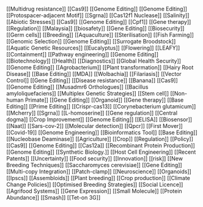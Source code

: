 [[Multidrug resistance]]
[[Cas9]]
[[Genome Editing]]
[[Genome Editing]]
[[Protospacer-adjacent Motif]]
[[Sgrna]]
[[Cas12f1 Nuclease]]
[[Salinity]]
[[Abiotic Stresses]]
[[Cas9]]
[[Genome Editing]]
[[Cpf1]]
[[Gene therapy]]
[[Regulation]]
[[Malaysia]]
[[biosafety]]
[[Gene Editing]]
[[Biosecurity]]
[[Germ cells]]
[[Breeding]]
[[Aquaculture]]
[[Sterilisation]]
[[Fish Farming]]
[[Genomic Selection]]
[[Genome Editing]]
[[Surrogate Broodstock]]
[[Aquatic Genetic Resources]]
[[Eucalyptus]]
[[Flowering]]
[[LEAFY]]
[[Containment]]
[[Pathway engineering]]
[[Genome Editing]]
[[Biotechnology]]
[[Health]]
[[Diagnostics]]
[[Global Health Security]]
[[Genome Editing]]
[[Agrobacterium]]
[[Plant transformation]]
[[Hairy Root Disease]]
[[Base Editing]]
[[MDA]]
[[Wolbachia]]
[[Filariasis]]
[[Vector Control]]
[[Gene Editing]]
[[Disease resistance]]
[[Banana]]
[[Cas9]]
[[Genome Editing]]
[[Musadmr6 Orthologues]]
[[Bacillus amyloliquefaciens]]
[[Multiplex Genetic Strategies]]
[[Stem cell]]
[[Non-human Primate]]
[[Gene Editing]]
[[Organoid]]
[[Gene therapy]]
[[Base Editing]]
[[Prime Editing]]
[[Crispr-cas13]]
[[Corynebacterium glutamicum]]
[[Mcherry]]
[[Sgrna]]
[[L-homoserine]]
[[Gene regulation]]
[[Central dogma]]
[[Crop Improvement]]
[[Genome Editing]]
[[ELISA]]
[[Biosensor]]
[[Naat]]
[[Sars-cov-2]]
[[Molecular detection]]
[[Qpcr]]
[[First Mover]]
[[Covid-19]]
[[Genome Engineering]]
[[Bioinformatics Tool]]
[[Base Editing]]
[[Nucleobase Deaminase]]
[[Agriculture]]
[[Crop]]
[[Regulation]]
[[Policy]]
[[Cas9]]
[[Genome Editing]]
[[Cas12a]]
[[Recombinant Protein Production]]
[[Genome Editing]]
[[Synthetic Biology.]]
[[Host Cell Engineering]]
[[Recent Patents]]
[[Uncertainty]]
[[Food security]]
[[Innovation]]
[[risk]]
[[New Breeding Techniques]]
[[Saccharomyces cerevisiae]]
[[Gene Editing]]
[[Multi-copy Integration]]
[[Patch-clamp]]
[[Neuroscience]]
[[Organoids]]
[[Ipscs]]
[[Assembloids]]
[[Plant breeding]]
[[Crop production]]
[[Climate Change Policies]]
[[Optimised Breeding Strategies]]
[[Social Licence]]
[[Agrifood Systems]]
[[Gene Expression]]
[[Small Molecule]]
[[Protein Abundance]]
[[Smash]]
[[Tet-on 3G]]

